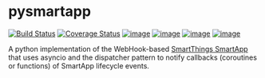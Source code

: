 # pysmartapp
[![Build Status](https://travis-ci.org/andrewsayre/pysmartapp.svg?branch=master)](https://travis-ci.org/andrewsayre/pysmartapp)
[![Coverage Status](https://coveralls.io/repos/github/andrewsayre/pysmartapp/badge.svg?branch=master)](https://coveralls.io/github/andrewsayre/pysmartapp?branch=master)
[![image](https://img.shields.io/pypi/v/pysmartapp.svg)](https://pypi.org/project/pysmartapp/)
[![image](https://img.shields.io/pypi/pyversions/pysmartapp.svg)](https://pypi.org/project/pysmartapp/)
[![image](https://img.shields.io/pypi/l/pysmartapp.svg)](https://pypi.org/project/pysmartapp/)
[![image](https://img.shields.io/badge/Reviewed_by-Hound-8E64B0.svg)](https://houndci.com)

A python implementation of the WebHook-based [SmartThings SmartApp](https://smartthings.developer.samsung.com/develop/guides/smartapps/basics.html) that uses asyncio and the dispatcher pattern to notify callbacks (coroutines or functions) of SmartApp lifecycle events.